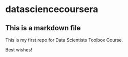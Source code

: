 # datasciencecoursera
## This is a markdown file

This is my first repo for Data Scientists Toolbox Course.

Best wishes!
